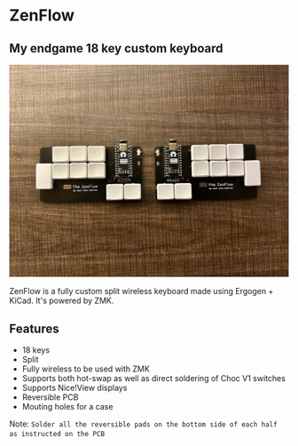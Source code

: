 # ZenFlow
## My endgame 18 key custom keyboard 
![Photo](images/zenFlow.jpg)


ZenFlow is a fully custom split wireless keyboard made using Ergogen + KiCad. It's powered by ZMK.
## Features

- 18 keys
- Split
- Fully wireless to be used with ZMK
- Supports both hot-swap as well as direct soldering of Choc V1 switches
- Supports Nice!View displays
- Reversible PCB
- Mouting holes for a case

Note: `Solder all the reversible pads on the bottom side of each half as instructed on the PCB` 
